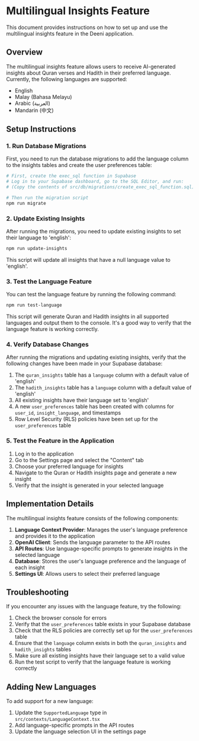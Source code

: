 # Multilingual Insights Feature

This document provides instructions on how to set up and use the multilingual insights feature in the Deeni application.

## Overview

The multilingual insights feature allows users to receive AI-generated insights about Quran verses and Hadith in their preferred language. Currently, the following languages are supported:

- English
- Malay (Bahasa Melayu)
- Arabic (العربية)
- Mandarin (中文)

## Setup Instructions

### 1. Run Database Migrations

First, you need to run the database migrations to add the language column to the insights tables and create the user preferences table:

```bash
# First, create the exec_sql function in Supabase
# Log in to your Supabase dashboard, go to the SQL Editor, and run:
# (Copy the contents of src/db/migrations/create_exec_sql_function.sql)

# Then run the migration script
npm run migrate
```

### 2. Update Existing Insights

After running the migrations, you need to update existing insights to set their language to 'english':

```bash
npm run update-insights
```

This script will update all insights that have a null language value to 'english'.

### 3. Test the Language Feature

You can test the language feature by running the following command:

```bash
npm run test-language
```

This script will generate Quran and Hadith insights in all supported languages and output them to the console. It's a good way to verify that the language feature is working correctly.

### 4. Verify Database Changes

After running the migrations and updating existing insights, verify that the following changes have been made in your Supabase database:

1. The `quran_insights` table has a `language` column with a default value of 'english'
2. The `hadith_insights` table has a `language` column with a default value of 'english'
3. All existing insights have their language set to 'english'
4. A new `user_preferences` table has been created with columns for `user_id`, `insight_language`, and timestamps
5. Row Level Security (RLS) policies have been set up for the `user_preferences` table

### 5. Test the Feature in the Application

1. Log in to the application
2. Go to the Settings page and select the "Content" tab
3. Choose your preferred language for insights
4. Navigate to the Quran or Hadith insights page and generate a new insight
5. Verify that the insight is generated in your selected language

## Implementation Details

The multilingual insights feature consists of the following components:

1. **Language Context Provider**: Manages the user's language preference and provides it to the application
2. **OpenAI Client**: Sends the language parameter to the API routes
3. **API Routes**: Use language-specific prompts to generate insights in the selected language
4. **Database**: Stores the user's language preference and the language of each insight
5. **Settings UI**: Allows users to select their preferred language

## Troubleshooting

If you encounter any issues with the language feature, try the following:

1. Check the browser console for errors
2. Verify that the `user_preferences` table exists in your Supabase database
3. Check that the RLS policies are correctly set up for the `user_preferences` table
4. Ensure that the `language` column exists in both the `quran_insights` and `hadith_insights` tables
5. Make sure all existing insights have their language set to a valid value
6. Run the test script to verify that the language feature is working correctly

## Adding New Languages

To add support for a new language:

1. Update the `SupportedLanguage` type in `src/contexts/LanguageContext.tsx`
2. Add language-specific prompts in the API routes
3. Update the language selection UI in the settings page 
